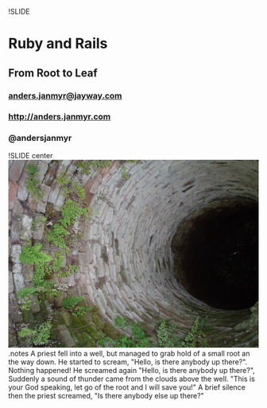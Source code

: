 !SLIDE
# Ruby and Rails
## From Root to Leaf
### anders.janmyr@jayway.com
### http://anders.janmyr.com
### @andersjanmyr

!SLIDE center
![Well](well.jpg)
.notes A priest fell into a well, but managed to grab hold of a small root an the way down. He started to scream, "Hello, is there anybody up there?". Nothing happened! He screamed again "Hello, is there anybody up there?", Suddenly a sound of thunder came from the clouds above the well. "This is your God speaking, let go of the root and I will save you!" A brief silence then the priest screamed, "Is there anybody else up there?"

